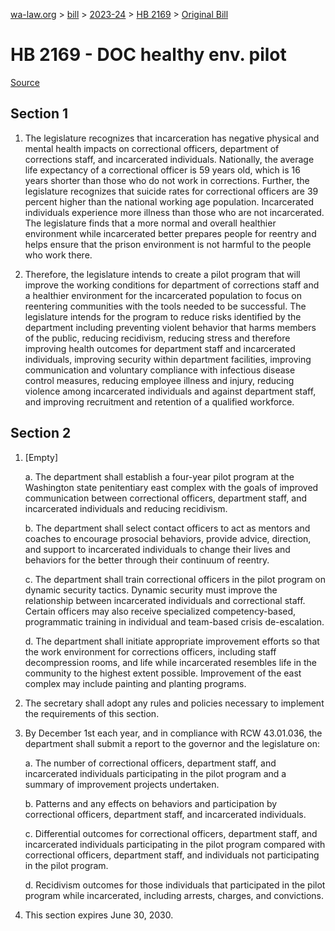 [wa-law.org](/) > [bill](/bill/) > [2023-24](/bill/2023-24/) > [HB 2169](/bill/2023-24/hb/2169/) > [Original Bill](/bill/2023-24/hb/2169/1/)

# HB 2169 - DOC healthy env. pilot

[Source](http://lawfilesext.leg.wa.gov/biennium/2023-24/Pdf/Bills/House%20Bills/2169.pdf)

## Section 1
1. The legislature recognizes that incarceration has negative physical and mental health impacts on correctional officers, department of corrections staff, and incarcerated individuals. Nationally, the average life expectancy of a correctional officer is 59 years old, which is 16 years shorter than those who do not work in corrections. Further, the legislature recognizes that suicide rates for correctional officers are 39 percent higher than the national working age population. Incarcerated individuals experience more illness than those who are not incarcerated. The legislature finds that a more normal and overall healthier environment while incarcerated better prepares people for reentry and helps ensure that the prison environment is not harmful to the people who work there.

2. Therefore, the legislature intends to create a pilot program that will improve the working conditions for department of corrections staff and a healthier environment for the incarcerated population to focus on reentering communities with the tools needed to be successful. The legislature intends for the program to reduce risks identified by the department including preventing violent behavior that harms members of the public, reducing recidivism, reducing stress and therefore improving health outcomes for department staff and incarcerated individuals, improving security within department facilities, improving communication and voluntary compliance with infectious disease control measures, reducing employee illness and injury, reducing violence among incarcerated individuals and against department staff, and improving recruitment and retention of a qualified workforce.

## Section 2
1. [Empty]

    a. The department shall establish a four-year pilot program at the Washington state penitentiary east complex with the goals of improved communication between correctional officers, department staff, and incarcerated individuals and reducing recidivism.

    b. The department shall select contact officers to act as mentors and coaches to encourage prosocial behaviors, provide advice, direction, and support to incarcerated individuals to change their lives and behaviors for the better through their continuum of reentry.

    c. The department shall train correctional officers in the pilot program on dynamic security tactics. Dynamic security must improve the relationship between incarcerated individuals and correctional staff. Certain officers may also receive specialized competency-based, programmatic training in individual and team-based crisis de-escalation.

    d. The department shall initiate appropriate improvement efforts so that the work environment for corrections officers, including staff decompression rooms, and life while incarcerated resembles life in the community to the highest extent possible. Improvement of the east complex may include painting and planting programs.

2. The secretary shall adopt any rules and policies necessary to implement the requirements of this section.

3. By December 1st each year, and in compliance with RCW 43.01.036, the department shall submit a report to the governor and the legislature on:

    a. The number of correctional officers, department staff, and incarcerated individuals participating in the pilot program and a summary of improvement projects undertaken.

    b. Patterns and any effects on behaviors and participation by correctional officers, department staff, and incarcerated individuals.

    c. Differential outcomes for correctional officers, department staff, and incarcerated individuals participating in the pilot program compared with correctional officers, department staff, and individuals not participating in the pilot program.

    d. Recidivism outcomes for those individuals that participated in the pilot program while incarcerated, including arrests, charges, and convictions.

4. This section expires June 30, 2030.
